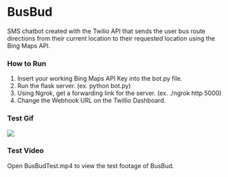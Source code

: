 # BusBud
SMS chatbot created with the Twilio API that sends the user bus route directions from their current location to their requested location using the Bing Maps API.

### How to Run
1. Insert your working Bing Maps API Key into the bot.py file.
2. Run the flask server. (ex. python bot.py)
3. Using Ngrok, get a forwarding link for the server. (ex. ./ngrok http 5000) 
4. Change the Webhook URL on the Twillio Dashboard.

### Test Gif
![](test_one.gif)

### Test Video
Open BusBudTest.mp4 to view the test footage of BusBud.
